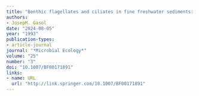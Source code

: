 ```yaml
---
title: "Benthic flagellates and ciliates in fine freshwater sediments: Calibration of a live counting procedure and estimation of their abundances"
authors:
- JosepM. Gasol
date: "2024-08-05"
year: "1993"
publication-types:
- article-journal
journal: "*Microbial Ecology*"
volume: "25"
number: "3"
doi: "10.1007/BF00171891"
links:
- name: URL
  url: "http://link.springer.com/10.1007/BF00171891"
---
```

